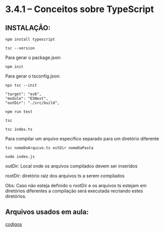 # 3.4.1 – Conceitos sobre TypeScript

## INSTALAÇÃO:

```
npm install typescript
```

```
tsc --version
```

Para gerar o package.json:
```
npm init
```

Para gerar o tsconfig.json:
```
npx tsc --init
```
```
"target": "es6",
"module": "ESNext",
"outDir": "./src/build",
```

```
npm run test
```

```
tsc
```

```
tsc index.ts
```

Para compilar um arquivo específico separado para um diretório diferente
```
tsc nomeDoArquivo.ts outDir nomeDaPasta
```

```
node index.js
```

outDir: Local onde os arquivos compilados devem ser inseridos

rootDir: diretório raiz dos arquivos ts a serem compilados

Obs: Caso não esteja definido o rootDir e os arquivos ts estejam em diretórios diferentes a compilação será executada recriando estes diretórios.
## Arquivos usados em aula:

[codigos](/typescript/codigos)